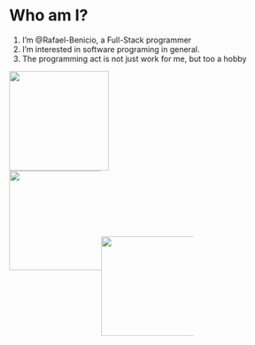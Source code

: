 # Who am I?
1. I’m @Rafael-Benicio, a Full-Stack programmer
1. I’m interested in software programing in general. 
1. The programming act is not just work for me, but too a hobby

<!---
Rafael-Benicio/Rafael-Benicio is a ✨ special ✨ repository because its `README.md` (this file) appears on your GitHub profile.
You can click the Preview link to take a look at your changes.
--->

<!--  [![Twitter Badge](https://img.shields.io/badge/-@WilsonSousa_-00875f?style=flat-square&labelColor=00875f&logo=twitter&logoColor=white&link=https://twitter.com/WilsonSousa_)](https://twitter.com/WilsonSousa_) 
[![Linkedin Badge](https://img.shields.io/badge/-WilsonSousajr-00875f?style=flat-square&logo=Linkedin&logoColor=white&link=https://www.linkedin.com/in/wilsonsousajúnior/)]# # 
(https://www.linkedin.com/in/wilsonsousajúnior/) 
[![Gmail Badge](https://img.shields.io/badge/-wstechnology.br@gmail.com-00875f?style=flat-square&logo=Gmail&logoColor=white&link=mailto:wstechnology.br@gmail.com)](mailto:wstechnology.br@gmail.com)

 -->

<img style="grid-area: 3/3;" height="180em" src="https://github-readme-activity-graph.vercel.app/graph?username=Rafael-Benicio&theme=vue)](https://github.com/ashutosh00710/github-readme-activity-graph"/>
<div style="display: grid; grid-template: repeat(3,33%)  / repeat(3,33%);">
  <img style="grid-area: 1/1;" height="180em" src="https://github-readme-stats-guilherme-cmaras-projects.vercel.app/api/top-langs/?username=Rafael-Benicio&layout=compact&theme=tokyonight"/>
  <img style="grid-area: 2/2;" height="180em" src="https://github-readme-stats-guilherme-cmaras-projects.vercel.app/api?username=Rafael-Benicio&show_icons=true&theme=tokyonight"/>
</div>
